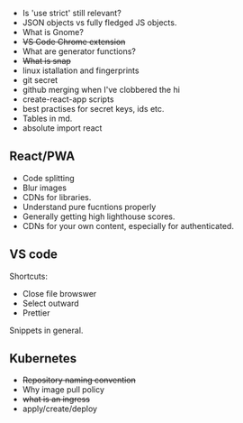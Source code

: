 - Is 'use strict' still relevant?
- JSON objects vs fully fledged JS objects.
- What is Gnome?
- ~~VS Code Chrome extension~~
- What are generator functions?
- ~~What is snap~~
- linux istallation and fingerprints
- git secret
- github merging when I've clobbered the hi
- create-react-app scripts
- best practises for secret keys, ids etc.
- Tables in md.
- absolute import react

## React/PWA

- Code splitting
- Blur images
- CDNs for libraries. 
- Understand pure fucntions properly
- Generally getting high lighthouse scores. 
- CDNs for your own content, especially for authenticated. 



## VS code

Shortcuts:

- Close file browswer
- Select outward
- Prettier 

Snippets in general.

## Kubernetes

- ~~Repository naming convention~~
- Why image pull policy
- ~~what is an ingress~~
- apply/create/deploy
